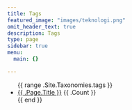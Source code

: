 ```yaml
---
title: Tags
featured_image: "images/teknologi.png"
omit_header_text: true
description: Tags
type: page
sidebar: true
menu:
  main: {}

---
```


<ul>
    {{ range .Site.Taxonomies.tags }}
            <li><a href="{{ .Page.Permalink }}">{{ .Page.Title }}</a> {{ .Count }}</li>
    {{ end }}
</ul>
